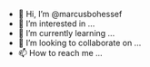 - 👋 Hi, I’m @marcusbohessef
- 👀 I’m interested in ...
- 🌱 I’m currently learning ...
- 💞️ I’m looking to collaborate on ...
- 📫 How to reach me ...

<!---
marcusbohessef/marcusbohessef is a ✨ special ✨ repository because its `README.md` (this file) appears on your GitHub profile.
You can click the Preview link to take a look at your changes.
--->
